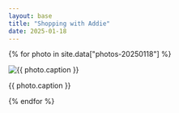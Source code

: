 ```yaml
---
layout: base
title: "Shopping with Addie"
date: 2025-01-18
---
```


{% for photo in site.data["photos-20250118"] %}
  <div>
    <img src="{{ site.baseurl }}/photos/{{ photo.file }}" alt="{{ photo.caption }}">
    <p>{{ photo.caption }}</p>
  </div>
{% endfor %}